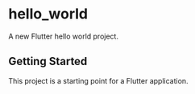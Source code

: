 # hello_world

A new Flutter hello world project.

## Getting Started

This project is a starting point for a Flutter application.
